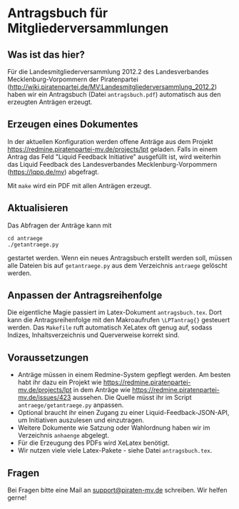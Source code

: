 Antragsbuch für Mitgliederversammlungen
=======================================

Was ist das hier?
-----------------

Für die Landesmitgliederversammlung 2012.2 des Landesverbandes Mecklenburg-Vorpommern der Piratenpartei (http://wiki.piratenpartei.de/MV:Landesmitgliederversammlung_2012.2) haben wir ein Antragsbuch (Datei `antragsbuch.pdf`) automatisch aus den erzeugten Anträgen erzeugt.

Erzeugen eines Dokumentes
-------------------------

In der aktuellen Konfiguration werden offene Anträge aus dem Projekt https://redmine.piratenpartei-mv.de/projects/lpt geladen. Falls in einem Antrag das Feld "Liquid Feedback Initiative" ausgefüllt ist, wird weiterhin das Liquid Feedback des Landesverbandes Mecklenburg-Vorpommern (https://lqpp.de/mv) abgefragt.

Mit `make` wird ein PDF mit allen Anträgen erzeugt.

Aktualisieren
-------------

Das Abfragen der Anträge kann mit

    cd antraege
    ./getantraege.py

gestartet werden. Wenn ein neues Antragsbuch erstellt werden soll, müssen alle Dateien bis auf `getantraege.py` aus dem Verzeichnis `antraege` gelöscht werden.

Anpassen der Antragsreihenfolge
-------------------------------

Die eigentliche Magie passiert im Latex-Dokument `antragsbuch.tex`. Dort kann die Antragsreihenfolge mit den Makroaufrufen `\LPTantrag{}` gesteuert werden. Das `Makefile` ruft automatisch XeLatex oft genug auf, sodass Indizes, Inhaltsverzeichnis und Querverweise korrekt sind.

Voraussetzungen
---------------

- Anträge müssen in einem Redmine-System gepflegt werden. Am besten habt ihr dazu ein Projekt wie https://redmine.piratenpartei-mv.de/projects/lpt in dem Anträge wie https://redmine.piratenpartei-mv.de/issues/423 aussehen. Die Quelle müsst ihr im Script `antraege/getantraege.py` anpassen.
- Optional braucht ihr einen Zugang zu einer Liquid-Feedback-JSON-API, um Initiativen auszulesen und einzutragen.
- Weitere Dokumente wie Satzung oder Wahlordnung haben wir im Verzeichnis `anhaenge` abgelegt.
- Für die Erzeugung des PDFs wird XeLatex benötigt.
- Wir nutzen viele viele Latex-Pakete - siehe Datei `antragsbuch.tex`.

Fragen
------

Bei Fragen bitte eine Mail an support@piraten-mv.de schreiben. Wir helfen gerne!